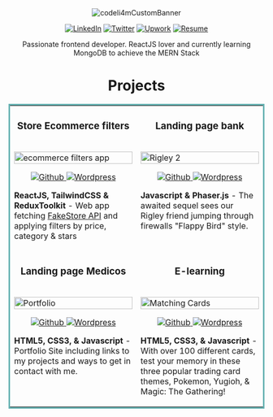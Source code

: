 <div align="center">
<img align="center" src="https://user-images.githubusercontent.com/63487663/205510394-afeb0e10-41e0-4aac-b9ac-54918fe2db3f.png" alt="codeli4mCustomBanner">
  
<a href="https://www.linkedin.com/in/codeli4m/" target="_blank"><img src="https://img.shields.io/badge/LinkedIn-%230077B5.svg?&style=flat-square&logo=linkedin&logoColor=white" alt="LinkedIn"></a>
<a href="https://twitter.com/codeli4m" target="_blank"><img src="https://img.shields.io/badge/Twitter-%231877F2.svg?&style=flat-square&logo=twitter&logoColor=white" alt="Twitter"></a>
<a href="https://www.upwork.com/freelancers/~0176ed3fc0626f870a" target="_blank"><img src="https://img.shields.io/badge/Upwork-%6fda44.svg?&style=flat-square&logo=upwork&logoColor=white" alt="Upwork"></a>
<a href="https://resume/todo" target="_blank"><img src="https://img.shields.io/badge/pdf-resume-lightgrey" alt="Resume"></a>
  <p>Passionate frontend developer. ReactJS lover and currently learning MongoDB to achieve the MERN Stack</p>
</div>

<h1 align="center">Projects</h1>

<table bordercolor="#66b2b2">
  
  <tr>
        <td width="50%" valign="top">
      <h3 align="center">Store Ecommerce filters</h3>
        <br />
      <a target="_blank" href="https://any/">
            <img src="images/products-ecommerce.gif" width="100%"  alt="ecommerce filters app"/>
        </a>
        <br />
        <p align="center">
          
  <a href="https://github.com/addliam/products-ecommerce" target="_blank">
    <img src="https://img.shields.io/badge/Github-%23202020.svg?&style=flat-square&logo=github&logoColor=white" alt="Github">
  </a>  
  <a href="https://fakestore-ecommerce-filters.netlify.app" target="_blank">
    <img src="https://img.shields.io/badge/Website-%2339383B.svg?&style=flat-square&logo=wordpress&logoColor=white" alt="Wordpress">
  </a>
      </p>
        <p><strong>ReactJS, TailwindCSS & ReduxToolkit</strong> - Web app fetching <a href="https://fakestoreapi.com/docs" target="_blank">FakeStore API</a> and applying filters by price, category & stars</p>
    </td>
    <td width="50%" valign="top">
      <h3 align="center">Landing page bank</h3>
        <br />
      <a target="_blank" href="https://codepen.io/ShawnBasquiat/full/bGVWpYw">
            <img src="images/gif2.gif" width="100%"  alt="Rigley 2"/>
        </a>
        <br />
        <p align="center">
          
  <a href="https://github.com/addliam/ModernTailwindsApp" target="_blank">
    <img src="https://img.shields.io/badge/Github-%23202020.svg?&style=flat-square&logo=github&logoColor=white" alt="Github">
  </a>  
  <a href="https://modern-tailwindcss.netlify.app" target="_blank">
    <img src="https://img.shields.io/badge/Website-%2339383B.svg?&style=flat-square&logo=wordpress&logoColor=white" alt="Wordpress">
  </a>
      </p>
        <p><strong>Javascript & Phaser.js</strong> - The awaited sequel sees our Rigley friend jumping through firewalls "Flappy Bird" style.</p>
    </td>
  </tr>
  
  <tr>
    <td width="50%" valign="top">
      <h3 align="center">Landing page Medicos</h3>
      <br />
        <a target="_blank" href="https://shawncharles.com">
          <img src="images/gif4.gif" width="100%" alt="Portfolio"/>
        </a>
      <br />
        <p align="center">
  <a href="https://github.com/addliam/landing-page-medicos" target="_blank">
    <img src="https://img.shields.io/badge/Github-%23202020.svg?&style=flat-square&logo=github&logoColor=white" alt="Github">
  </a>  
  <a href="http://landing-page-medicos.vercel.app/" target="_blank">
    <img src="https://img.shields.io/badge/Website-%2339383B.svg?&style=flat-square&logo=wordpress&logoColor=white" alt="Wordpress">
  </a>
      </p>
        <p><strong>HTML5, CSS3, & Javascript</strong> - Portfolio Site including links to my projects and ways to get in contact with me.</p>
    </td>
    <td width="50%" valign="top">
      <h3 align="center">E-learning</h3>
        <br />
        <a target="_blank" href="https://poke-matchcards.netlify.app/">
          <img src="images/gif3.gif" width="100%" alt="Matching Cards"/>
        </a>
        <br />
        <p align="center">
  <a href="https://github.com/addliam/e-learning" target="_blank">
    <img src="https://img.shields.io/badge/Github-%23202020.svg?&style=flat-square&logo=github&logoColor=white" alt="Github">
  </a>  
  <a href="http://e-learning-peach.vercel.app/" target="_blank">
    <img src="https://img.shields.io/badge/Website-%2339383B.svg?&style=flat-square&logo=wordpress&logoColor=white" alt="Wordpress">
  </a>
      </p>
        <p><strong>HTML5, CSS3, & Javascript</strong> - With over 100 different cards, test your memory in these three popular trading card themes, Pokemon, Yugioh, & Magic: The Gathering!</p>
    </td>
  </tr>
</table>


